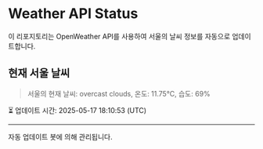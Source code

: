 
# Weather API Status

이 리포지토리는 OpenWeather API를 사용하여 서울의 날씨 정보를 자동으로 업데이트합니다.

## 현재 서울 날씨
> 서울의 현재 날씨: overcast clouds, 온도: 11.75°C, 습도: 69%

⏳ 업데이트 시간: 2025-05-17 18:10:53 (UTC)

---
자동 업데이트 봇에 의해 관리됩니다.
